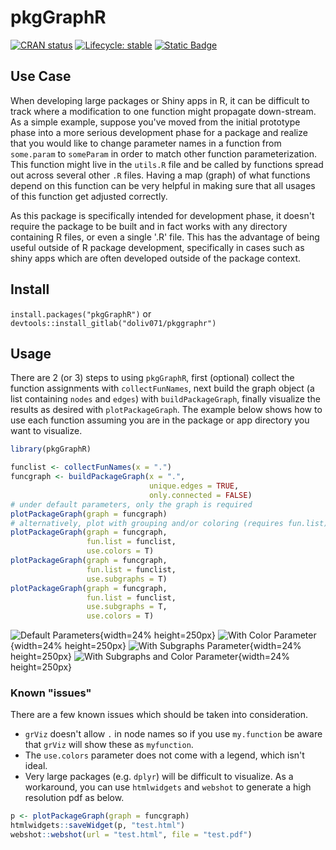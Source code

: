 # pkgGraphR

[![CRAN
status](https://www.r-pkg.org/badges/version/pkgGraphR)](https://CRAN.R-project.org/package=pkgGraphR)
[![Lifecycle:
stable](https://img.shields.io/badge/lifecycle-stable-brightgreen.svg)](https://lifecycle.r-lib.org/articles/stages.html)
[![Static Badge](https://img.shields.io/badge/code_coverage-97.52%25-brightgreen)](https://covr.r-lib.org/)

## Use Case

When developing large packages or Shiny apps in R, it can be difficult to track
where a modification to one function might propagate down-stream. As a
simple example, suppose you've moved from the initial prototype phase into a 
more serious development phase for a package and realize that you would like to
change parameter names in a function from `some.param` to `someParam` in order
to match other function parameterization. This function might live in the 
`utils.R` file and be called by functions spread out across several other `.R` 
files. Having a map (graph) of what functions depend on this function can be 
very helpful in making sure that all usages of this function get adjusted correctly.

As this package is specifically intended for development phase, it doesn't 
require the package to be built and in fact works with any directory containing
R files, or even a single '.R' file. This has the advantage of being useful outside 
of R package development, specifically in cases such as shiny apps which are often 
developed outside of the package context. 

## Install

`install.packages("pkgGraphR")`
or
`devtools::install_gitlab("doliv071/pkggraphr")`

## Usage

There are 2 (or 3) steps to using `pkgGraphR`, first (optional) collect the function 
assignments with `collectFunNames`, next build the graph object (a list containing 
`nodes` and `edges`) with `buildPackageGraph`, finally visualize the results as 
desired with `plotPackageGraph`. The example below shows how to use each function
assuming you are in the package or app directory you want to visualize.

```r
library(pkgGraphR)

funclist <- collectFunNames(x = ".")
funcgraph <- buildPackageGraph(x = ".", 
                               unique.edges = TRUE, 
                               only.connected = FALSE)
# under default parameters, only the graph is required
plotPackageGraph(graph = funcgraph)
# alternatively, plot with grouping and/or coloring (requires fun.list)
plotPackageGraph(graph = funcgraph, 
                 fun.list = funclist, 
                 use.colors = T)
plotPackageGraph(graph = funcgraph, 
                 fun.list = funclist, 
                 use.subgraphs = T)
plotPackageGraph(graph = funcgraph, 
                 fun.list = funclist, 
                 use.subgraphs = T, 
                 use.colors = T)

```

![Default Parameters](img/default.png "Default Example"){width=24% height=250px} ![With Color Parameter](img/colored.png "Color by Source Example"){width=24% height=250px} ![With Subgraphs Parameter](img/subgraph.png "Subgraphs by Source Example"){width=24% height=250px} ![With Subgraphs and Color Parameter](img/color_subgraph.png "Subgraphs and Color by Source Example"){width=24% height=250px}

### Known "issues"

There are a few known issues which should be taken into consideration. 

- `grViz` doesn't allow `.` in node names so if you use `my.function` be aware 
that `grViz` will show these as `myfunction`. 
- The `use.colors` parameter does not come with a legend, which isn't ideal.
- Very large packages (e.g. `dplyr`) will be difficult to visualize. As a 
workaround, you can use `htmlwidgets` and `webshot` to generate a high resolution
pdf as below.

```r
p <- plotPackageGraph(graph = funcgraph)
htmlwidgets::saveWidget(p, "test.html")
webshot::webshot(url = "test.html", file = "test.pdf")

```


